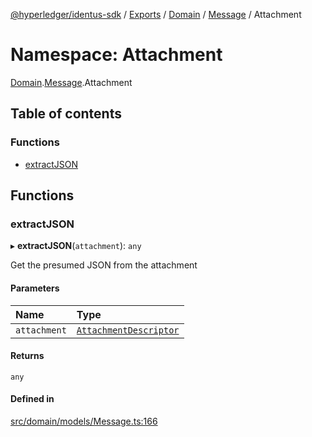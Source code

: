 [@hyperledger/identus-sdk](../README.md) / [Exports](../modules.md) / [Domain](Domain.md) / [Message](Domain.Message.md) / Attachment

# Namespace: Attachment

[Domain](Domain.md).[Message](Domain.Message.md).Attachment

## Table of contents

### Functions

- [extractJSON](Domain.Message.Attachment.md#extractjson)

## Functions

### extractJSON

▸ **extractJSON**(`attachment`): `any`

Get the presumed JSON from the attachment

#### Parameters

| Name | Type |
| :------ | :------ |
| `attachment` | [`AttachmentDescriptor`](../classes/Domain.AttachmentDescriptor.md) |

#### Returns

`any`

#### Defined in

[src/domain/models/Message.ts:166](https://github.com/hyperledger-identus/sdk-ts/blob/ccc9c0ac7bbfa014ad60ef1b5e244665d7b8ffc1/src/domain/models/Message.ts#L166)
